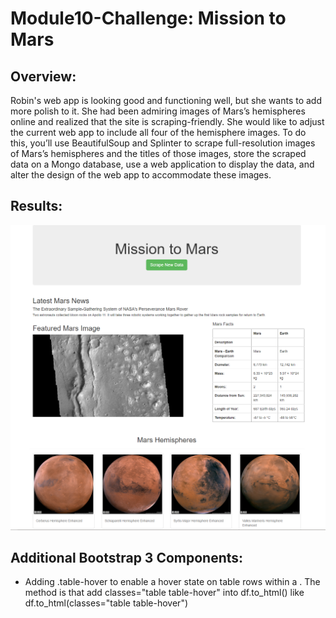 # Module10-Challenge: Mission to Mars
## Overview:
Robin's web app is looking good and functioning well, but she wants to add more polish to it. She had been admiring images of Mars’s hemispheres online and realized that the site is scraping-friendly. She would like to adjust the current web app to include all four of the hemisphere images. To do this, you’ll use BeautifulSoup and Splinter to scrape full-resolution images of Mars’s hemispheres and the titles of those images, store the scraped data on a Mongo database, use a web application to display the data, and alter the design of the web app to accommodate these images.
## Results:
![snapshot](https://github.com/cffhr99/Module10-Challenge/blob/main/snapshot.PNG?raw=true)
## Additional Bootstrap 3 Components:
- Adding .table-hover to enable a hover state on table rows within a <tbody>. The method is that add classes="table table-hover" into df.to_html() like df.to_html(classes="table table-hover")
